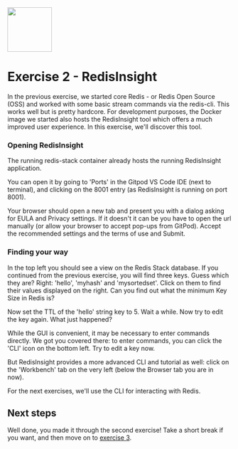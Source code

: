 <img src="../img/redis-logo-full-color-rgb.png" height=100/>

# Exercise 2 - RedisInsight

In the previous exercise, we started core Redis - or Redis Open Source (OSS) and worked with some basic stream commands via the redis-cli. This works well but is pretty hardcore. For development purposes, the Docker image we started also hosts the RedisInsight tool which offers a much improved user experience.
In this exercise, we'll discover this tool.

### Opening RedisInsight

The running redis-stack container already hosts the running RedisInsight application.

You can open it by going to 'Ports' in the Gitpod VS Code IDE (next to terminal), and clicking on the 8001 entry (as RedisInsight is running on port 8001).

Your browser should open a new tab and present you with a dialog asking for EULA and Privacy settings. If it doesn't it can be you have to open the url manually (or allow your browser to accept pop-ups from GitPod). Accept the recommended settings and the terms of use and Submit.

### Finding your way

In the top left you should see a view on the Redis Stack database. If you continued from the previous exercise, you will find three keys. Guess which they are? Right: 'hello', 'myhash' and 'mysortedset'.
Click on them to find their values displayed on the right.
Can you find out what the minimum Key Size in Redis is? 

Now set the TTL of the 'hello' string key to 5. Wait a while. Now try to edit the key again. What just happened?

While the GUI is convenient, it may be necessary to enter commands directly. We got you covered there: to enter commands, you can click the 'CLI' icon on the bottom left. Try to edit a key now.

But RedisInsight provides a more advanced CLI and tutorial as well: click on the 'Workbench' tab on the very left (below the Browser tab you are in now).

For the next exercises, we'll use the CLI for interacting with Redis.

## Next steps

Well done, you made it through the second exercise! Take a short break if you want, and then move on to [exercise 3](exercise-3-start.md).
